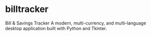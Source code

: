 # billtracker
Bill &amp; Savings Tracker A modern, multi-currency, and multi-language desktop application built with Python and Tkinter.
